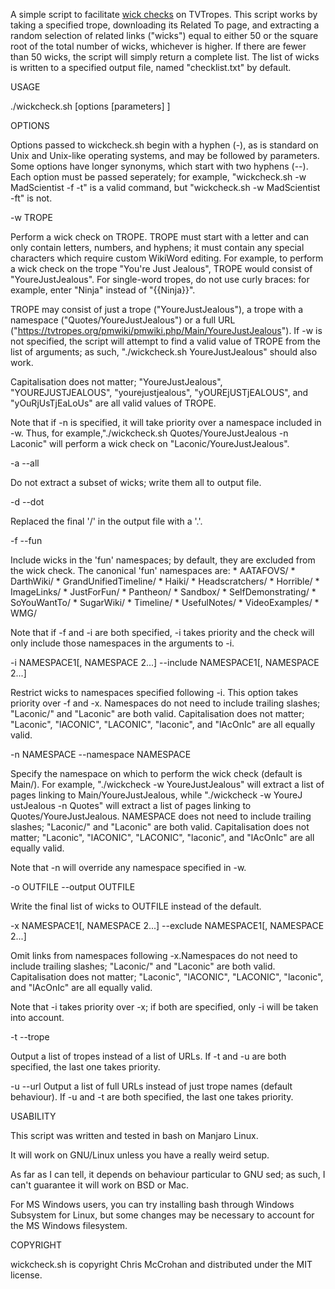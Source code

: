 A simple script to facilitate [wick checks](https://tvtropes.org/pmwiki/pmwiki.php/Administrivia/HowToDoAWickCheck) on TVTropes. This script works by taking a specified trope, downloading its Related To page, and extracting a random selection of related links ("wicks") equal to either 50 or the square root of the total number of wicks, whichever is higher. If there are fewer than 50 wicks, the script will simply return a complete list. The list of wicks is written to a specified output file, named "checklist.txt" by default.

USAGE

./wickcheck.sh [options [parameters] ] 

OPTIONS

Options passed to wickcheck.sh begin with a hyphen (-), as is standard on Unix and Unix-like operating systems, and may be followed by parameters. Some options have longer synonyms, which start with two hyphens (--). Each option must be passed seperately; for example, "wickcheck.sh -w MadScientist -f -t" is a valid command, but "wickcheck.sh -w MadScientist -ft" is not.

  -w TROPE
  
  Perform a wick check on TROPE. TROPE must start with a letter and can only contain letters, numbers, and hyphens; it must contain any special characters which require custom WikiWord editing. For example, to perform a wick check on the trope "You're Just Jealous", TROPE would consist of "YoureJustJealous". For single-word tropes, do not use curly braces: for example, enter "Ninja" instead of "{{Ninja}}".

  TROPE may consist of just a trope ("YoureJustJealous"), a trope with a namespace ("Quotes/YoureJustJealous") or a full URL ("https://tvtropes.org/pmwiki/pmwiki.php/Main/YoureJustJealous"). If -w is not specified, the script will attempt to find a valid value of TROPE from the list of arguments; as such, "./wickcheck.sh YoureJustJealous" should also work.

  Capitalisation does not matter; "YoureJustJealous", "YOUREJUSTJEALOUS", "yourejustjealous", "yOUREjUSTjEALOUS", and "yOuRjUsTjEaLoUs" are all valid values of TROPE.

  Note that if -n is specified, it will take priority over a namespace included in -w. Thus, for example,"./wickcheck.sh Quotes/YoureJustJealous -n Laconic" will perform a wick check on "Laconic/YoureJustJealous".

  -a
  --all
  
  Do not extract a subset of wicks; write them all to output file.

  -d
  --dot
  
  Replaced the final '/' in the output file with a '.'.

  -f
  --fun
  
  Include wicks in the 'fun' namespaces; by default, they are excluded from the wick check. The canonical 'fun' namespaces are:
    * AATAFOVS/
    * DarthWiki/
    * GrandUnifiedTimeline/
    * Haiki/
    * Headscratchers/
    * Horrible/
    * ImageLinks/
    * JustForFun/
    * Pantheon/
    * Sandbox/
    * SelfDemonstrating/
    * SoYouWantTo/
    * SugarWiki/
    * Timeline/
    * UsefulNotes/
    * VideoExamples/
    * WMG/

  Note that if -f and -i are both specified, -i takes priority and the check will only include those namespaces in the arguments to -i.

  -i NAMESPACE1[, NAMESPACE 2...]
  --include NAMESPACE1[, NAMESPACE 2...]
  
  Restrict wicks to namespaces specified following -i. This option takes priority over -f and -x. Namespaces do not need to include trailing slashes; "Laconic/" and "Laconic" are both valid. Capitalisation does not matter; "Laconic", "lACONIC", "LACONIC", "laconic", and "lAcOnIc" are all equally valid.
    
  -n NAMESPACE
  --namespace NAMESPACE
  
  Specify the namespace on which to perform the wick check (default is Main/). For example, "./wickcheck -w YoureJustJealous" will extract a list of pages linking to Main/YoureJustJealous, while "./wickcheck -w YoureJ\
ustJealous -n Quotes" will extract a list of pages linking to Quotes/YoureJustJealous. NAMESPACE does not need to include trailing slashes; "Laconic/" and "Laconic" are both valid. Capitalisation does not matter; "Laconic", "lACONIC", "LACONIC", "laconic", and "lAcOnIc" are all equally valid.

  Note that -n will override any namespace specified in -w.

  -o OUTFILE
  --output OUTFILE
  
  Write the final list of wicks to OUTFILE instead of the default.

  -x NAMESPACE1[, NAMESPACE 2...]
  --exclude NAMESPACE1[, NAMESPACE 2...]
  
  Omit links from namespaces following -x.Namespaces do not need to include trailing slashes; "Laconic/" and "Laconic" are both valid. Capitalisation does not matter; "Laconic", "lACONIC", "LACONIC", "laconic", and "lAcOnIc" are all equally valid.

  Note that -i takes priority over -x; if both are specified, only -i will be taken into account.

  -t
  --trope
  
  Output a list of tropes instead of a list of URLs. If -t and -u are both specified, the last one takes priority.

  -u
  --url
  Output a list of full URLs instead of just trope names (default behaviour). If -u and -t are both specified, the last one takes priority.

USABILITY

This script was written and tested in bash on Manjaro Linux.

It will work on GNU/Linux unless you have a really weird setup.

As far as I can tell, it depends on behaviour particular to GNU sed; as such, I can't guarantee it will work on BSD or Mac.

For MS Windows users, you can try installing bash through Windows Subsystem for Linux, but some changes may be necessary to account for the MS Windows filesystem.

COPYRIGHT

wickcheck.sh is copyright Chris McCrohan and distributed under the MIT license.
